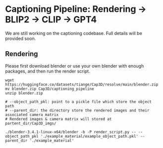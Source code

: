 # Captioning Pipeline: Rendering -> BLIP2 -> CLIP -> GPT4
We are still working on the captioning codebase. Full details will be provided soon.

## Rendering
Please first download blender or use your own blender with enough packages, and then run the render script.

```
wget https://huggingface.co/datasets/tiange/Cap3D/resolve/main/blender.zip
mv blender.zip Cap3D/captioning_pipeline
unzip blender.zip
```

```
# --object_path_pkl: point to a pickle file which store the object path
# --parent_dir: the directory store the rendered images and their associated camera matrix
# Rendered images & camera matrix will stored at partent_dir/Cap3D_imgs/

./blender-3.4.1-linux-x64/blender -b -P render_script.py -- --object_path_pkl './example_material/example_object_path.pkl' --parent_dir './example_material'
```

